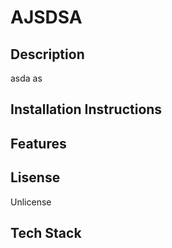 # AJSDSA

## Description
asda
as

## Installation Instructions


## Features


## Lisense
Unlicense

## Tech Stack

